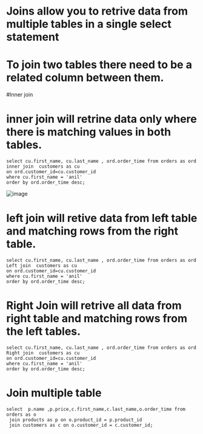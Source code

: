 # Joins allow you to retrive data from multiple tables in a single select statement
# To join two tables there need to be a related column between them.

#Inner join
# inner join  will retrine data only where there is matching values in both tables.

```
select cu.first_name, cu.last_name , ord.order_time from orders as ord
inner join  customers as cu 
on ord.customer_id=cu.customer_id 
where cu.first_name = 'anil'
order by ord.order_time desc;
```
![image](https://user-images.githubusercontent.com/44174633/175957760-c7081088-d491-4d7c-aea6-c4b3c3cc9a95.png)

# left join will retive data from left table and matching rows from the right table.
```
select cu.first_name, cu.last_name , ord.order_time from orders as ord
Left join  customers as cu 
on ord.customer_id=cu.customer_id 
where cu.first_name = 'anil'
order by ord.order_time desc;
```



# Right Join will retrive all data from right table and matching rows from the left tables.
```
select cu.first_name, cu.last_name , ord.order_time from orders as ord
Right join  customers as cu 
on ord.customer_id=cu.customer_id 
where cu.first_name = 'anil'
order by ord.order_time desc;

```

# Join multiple table

```
select  p.name ,p.price,c.first_name,c.last_name,o.order_time from orders as o
 join products as p on o.product_id = p.product_id 
 join customers as c on o.customer_id = c.customer_id;

```
